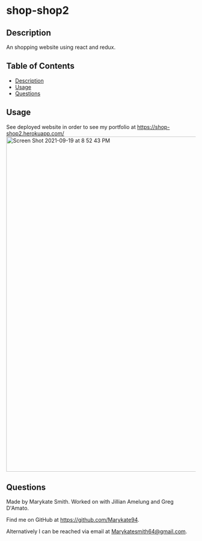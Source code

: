  # shop-shop2

  ## Description
  An shopping website using react and redux. 

  ## Table of Contents
  - [Description](#description)
  - [Usage](#usage)
  - [Questions](#questions)

  ## Usage
  See deployed website in order to see my portfolio at https://shop-shop2.herokuapp.com/
  <img width="890" alt="Screen Shot 2021-09-19 at 8 52 43 PM" src="https://user-images.githubusercontent.com/79379903/133948688-f5bbc82e-e56e-48d6-a9d4-66a2e79718ef.png">


  ## Questions
  Made by Marykate Smith. Worked on with Jillian Amelung and Greg D'Amato.


  Find me on GitHub at https://github.com/Marykate94. 


  Alternatively I can be reached via email at Marykatesmith64@gmail.com.
